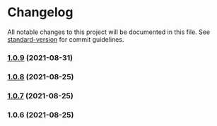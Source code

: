 # Changelog

All notable changes to this project will be documented in this file. See [standard-version](https://github.com/conventional-changelog/standard-version) for commit guidelines.

### [1.0.9](https://github.com/pontem-network/pontem-types/compare/v1.0.8...v1.0.9) (2021-08-31)

### [1.0.8](https://github.com/pontem-network/pontem-types/compare/v1.0.7...v1.0.8) (2021-08-25)

### [1.0.7](https://github.com/pontem-network/pontem-types/compare/v1.0.6...v1.0.7) (2021-08-25)

### 1.0.6 (2021-08-25)
